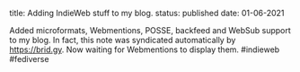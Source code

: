 title: Adding IndieWeb stuff to my blog.
status: published
date: 01-06-2021

Added microformats, Webmentions, POSSE, backfeed and WebSub support to my blog. In fact, this note was syndicated automatically by <https://brid.gy>. Now waiting for Webmentions to display them. #indieweb #fediverse
